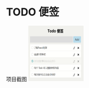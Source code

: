 # TODO 便签
项目截图
<img src="https://github.com/xiaoshiziha/todo/blob/master/image/%E9%A1%B9%E7%9B%AE%E6%88%AA%E5%9B%BE.png" width="150" height="150" alt="图片加载失败时，显示这段字"/>


